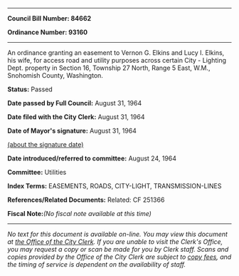 

********

**Council Bill Number: 84662**
   
**Ordinance Number: 93160**
********

 An ordinance granting an easement to Vernon G. Elkins and Lucy I. Elkins, his wife, for access road and utility purposes across certain City - Lighting Dept. property in Section 16, Township 27 North, Range 5 East, W.M., Snohomish County, Washington.

**Status:** Passed
   
**Date passed by Full Council:** August 31, 1964
   
**Date filed with the City Clerk:** August 31, 1964
   
**Date of Mayor's signature:** August 31, 1964
   
[(about the signature date)](/~public/approvaldate.htm)
   
   
   
**Date introduced/referred to committee:** August 24, 1964
   
**Committee:** Utilities
   
   
**Index Terms:** EASEMENTS, ROADS, CITY-LIGHT, TRANSMISSION-LINES

**References/Related Documents:** Related: CF 251366

**Fiscal Note:**_(No fiscal note available at this time)_
********

_No text for this document is available on-line. You may view this document at [the Office of the City Clerk](http://www.seattle.gov/leg/clerk/contactUs.htm). If you are unable to visit the Clerk's Office, you may request a copy or scan be made for you by Clerk staff. Scans and copies provided by the Office of the City Clerk are subject to [copy fees](http://clerk.seattle.gov/~public/clerkfees.htm), and the timing of service is dependent on the availability of staff._

